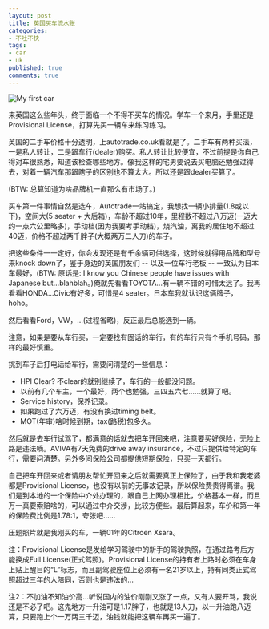 ```yaml
---
layout: post
title: 英国买车流水账
categories:
- 不吐不快
tags:
- car
- uk
published: true
comments: true
---
```

![My first car](http://pic.webabie.com/a29ca5754cba_12780/IMGP9356_small.jpg "")

来英国这么些年头，终于面临一个不得不买车的情况。学车一个来月，手里还是Provisional License，打算先买一辆车来练习练习。

英国的二手车价格十分透明，上autotrade.co.uk看就是了。二手车有两种买法，一是私人转让，二是跟车行(dealer)购买。私人转让比较便宜，不过前提是你自己得对车很熟悉，知道该检查哪些地方。像我这样的宅男要说去买电脑还勉强过得去，对着一辆汽车那跟瞎子的区别也不算太大。所以还是跟dealer买算了。

(BTW: 总算知道为啥品牌机一直那么有市场了。)

买车第一件事情自然是选车，Autotrade一站搞定，我想找一辆小排量(1.8或以下)，空间大(5 seater + 大后箱)，车龄不超过10年，里程数不超过八万迈(一迈大约一点六公里略多)，手动档(因为我要考手动档)，烧汽油，离我的居住地不超过40迈，价格不超过两千胖子(大概两万二人刀)的车子。

把这些条件一一定好，你会发现还是有千余辆可供选择，这时候就得用品牌和型号来knock down了，鉴于身边的英国朋友们 -- 以及一位车行老板 -- 一致认为日本车最好，(BTW: 原话是: I know you Chinese people have issues with Japanese but…blahblah。)俺就先看看TOYOTA…有一辆不错的可惜太远了。我再看看HONDA…Civic有好多，可惜是4 seater。日本车我就认识这俩牌子，hoho。

然后看看Ford，VW，…(过程省略)，反正最后总能选到一辆。

注意，如果是要从车行买，一定要找有固话的车行，有的车行只有个手机号码，那样的最好慎重。

挑到车子后打电话给车行，需要问清楚的一些信息：

- HPI Clear? 不clear的就别继续了，车行的一般都没问题。
- 以前有几个车主，一个最好，两个也勉强，三四五六七……就算了吧。
- Service history，保养记录。
- 如果跑过了六万迈，有没有换过timing belt。
- MOT(年审)啥时候到期，tax(路税)包多久。

然后就是去车行试驾了，都满意的话就去把车开回来吧，注意要买好保险，无险上路是违法嘀。AVIVA有7天免费的drive away insurance，不过只提供给特定的车行，需要问清楚。另外多间保险公司都提供短期保险，只买一天都行。

自己把车开回来或者请朋友帮忙开回来之后就需要真正上保险了，由于我和我老婆都是Provisional License，也没有以前的无事故记录，所以保险费贵得离谱。我们是到本地的一个保险中介处办理的，跟自己上网办理相比，价格基本一样，而且万一真要索赔啥的，可以通过中介交涉，比较方便些。最后算起来，车价和第一年的保险费比例是1.78:1，夸张吧……

压题照片就是我刚买的车，一辆01年的Citroen Xsara。

注：Provisional License是发给学习驾驶中的新手的驾驶执照，在通过路考后方能换成Full License(正式驾照)。Provisional License的持有者上路时必须在车身上贴上醒目的“L”标志，而且副驾驶座位上必须有一名21岁以上，持有同类正式驾照超过三年的人陪同，否则也是违法的…

注2：不加油不知油价高…听说国内的油价刚刚又涨了一点，又有人要开骂，我说还是不必了吧。这鬼地方一升油可是1.17胖子，也就是13人刀，以一升油跑八迈算，只要跑上个一万两三千迈，油钱就能把这辆车再买一遍了。

